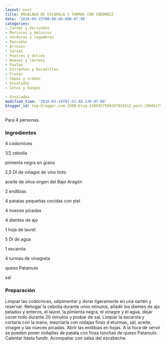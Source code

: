 ```yaml
---
layout: post
title: ENSALADA DE ESCAROLA Y TURMAS CON CODORNIZ
date: '2010-09-15T00:00:00.000-07:00'
categories:
- Carnes y derivados
- Mariscos y moluscos
- Verduras y legumbres
- Pescados
- Arroces
- Salsas
- Postres y dulces
- Huevos y lácteos
- Pastas
- Entrantes y bocadillos
- Frutas
- Sopas y cremas
- Ensaladas
- Setas y hongos

- Ensaladas
modified_time: '2016-03-16T01:52:48.130-07:00'
blogger_id: tag:blogger.com,1999:blog-5299957599287034512.post-2960517944786164942
---
```


Para 4 personas.

<h3>Ingredientes</h3>

4 codornices

1/2 cebolla

pimienta negra en grano

2,5 Dl de vinagre de vino tinto

aceite de oliva virgen del Bajo Aragón

2 endibias

4 patatas pequeñas cocidas con piel

4 nueces picadas

4 dientes de ajo

1 hoja de laurel

5 Dl de agua

1 escarola

4 turmas de vinagreta

queso Patamulo

sal

<h3>Preparación</h3>

Limpiar las codornices, salpimentar y dorar ligeramente en una sartén y reservar. Rehogar la cebolla durante unos minutos, añadir los dientes de ajo pelados y enteros, el laurel, la pimienta negra, el vinagre y el agua, dejar cocer todo durante 20 minutos y probar de sal. Limpiar la escarola y cortarla con la mano, mezclarla con rodajas finas d eturmas, sal, aceite, vinagre y las nueces picadas. Abrir las endibias en hojas. A la hora de servir se pueden poner rodajitas de patata con finas lonchas de queso Patamulo. Calentar hasta fundir. Acompañar con salsa del escabeche.

